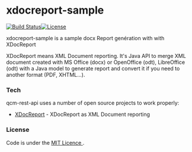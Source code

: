 # xdocreport-sample
 

[![Build Status](https://travis-ci.com/EricMuller/docxreport-sample.svg?branch=master)](https://travis-ci.com/EricMuller/docxreport-sample)[![License](http://img.shields.io/:license-mit-blue.svg)](https://opensource.org/licenses/mit-license.php)


xdocreport-sample is a sample docx Report genération with with XDocReport


XDocReport means XML Document reporting. It's Java API to merge XML document created with MS Office (docx) 
or OpenOffice (odt), LibreOffice (odt) with a Java model to generate 
report and convert it if you need to another format (PDF, XHTML...).


### Tech

qcm-rest-api uses a number of open source projects to work properly:

* [XDocReport](https://github.com/opensagres/xdocreport) - XDocReport as XML Document reporting


### License


Code is under the [MIT Licence ](https://opensource.org/licenses/mit-license.php).
